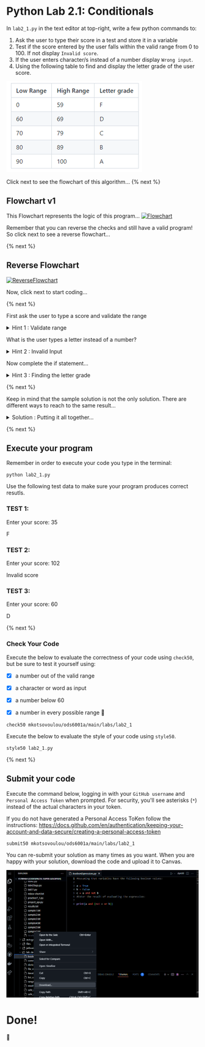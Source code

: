 # Python Lab 2.1: Conditionals 
In `lab2_1.py` in the text editor at top-right, write a few python commands to:

1. Ask the user to type their score in a test and store it in a variable
2. Test if the score entered by the user falls within the valid range from 0 to 100. If not display `Invalid score`.
3. If the user enters character/s instead of a number display `Wrong input`.
4. Using the following table to find and display the letter grade of the user score.

![Image of ranges](ranges.png)

Click next to see the flowchart of this algorithm...
{% next %}

## Flowchart v1 
This Flowchart represents the logic of this program... 
[![Flowchart](https://mermaid.ink/img/pako:eNpd0l1vgjAUBuC_0pzdzEQTdrMPZkzkSwiiF3ql5aKBMkmAulK2LMT_vgLaULiBc_r2OSVpCwlLKZiQFew3uRAu0NHBFZLP-vlcC9mIZ2ixWCHrjMGtBOXokDBOMcRDzJKr6Mgb2qfsFkPdraMlMhDjqC9WL4aB4TZssLUNrmSfvhsmPoPqhxR5OvBDSw1x--xpBHikqAfBax8DXw10n-FpMzZqhjdxN2PX011fuW_K9TU3UK4zcYOx6-tuqNx35Yaau1WuPXG3YzfU3Ui5H8qNNHenXGviRjq1V8H1JLgbH2A_Lk7ddWHXeNaXuOpeMIeS8pLkqbxhbdfBIC60lLfHlJ8pzUhTCAy4usloc02JoG6aC8bBzLrTzIE0gh3-qgRMIX_jEXJy8sVJeU_d_gExhcnT)](https://mermaid.live/edit#pako:eNpd0l1vgjAUBuC_0pzdzEQTdrMPZkzkSwiiF3ql5aKBMkmAulK2LMT_vgLaULiBc_r2OSVpCwlLKZiQFew3uRAu0NHBFZLP-vlcC9mIZ2ixWCHrjMGtBOXokDBOMcRDzJKr6Mgb2qfsFkPdraMlMhDjqC9WL4aB4TZssLUNrmSfvhsmPoPqhxR5OvBDSw1x--xpBHikqAfBax8DXw10n-FpMzZqhjdxN2PX011fuW_K9TU3UK4zcYOx6-tuqNx35Yaau1WuPXG3YzfU3Ui5H8qNNHenXGviRjq1V8H1JLgbH2A_Lk7ddWHXeNaXuOpeMIeS8pLkqbxhbdfBIC60lLfHlJ8pzUhTCAy4usloc02JoG6aC8bBzLrTzIE0gh3-qgRMIX_jEXJy8sVJeU_d_gExhcnT)


Remember that you can reverse the checks and still have a valid program!
So click next to see a reverse flowchart...

{% next %}

## Reverse Flowchart

[![ReverseFlowchart](https://mermaid.ink/img/pako:eNpd0s9vgjAUB_B_pXm7zEQTd9gvXEgEQQiiBz1pOTRQJglQV8qWhfC_r4BrKFzgvX77eSVpAzFLKBiQ5uwnvhIu0GmDSySf9eOlErIRzdBiYSLrgsEpBeXoGDNOMURDzJKr6MRr2qfsBkPVraMPtESMo74wn5ZLDO2wwdY2OJJ9-KqZWPnlN8mzZOCHlhri9NnzCHBJXg2C2wwDTfT2ju4zXG3GVs1YT9zt2HV111Puq3I9zfWVa01cf-x6uhso90W5gebulGtP3N3YDXQ3VO6zckPN3St3M3FDnTqooDsJ7scHOIyLc3dd2C2a9SUuuxfMoaC8IFkib1jTdTCIKy3k7THkZ0JTUucCAy5bGa1vCRHUSTLBOBhpd5o5kFqw428ZgyHkb_yHNhn55KS4p9o_Z9TJ-w)](https://mermaid.live/edit#pako:eNpd0s9vgjAUB_B_pXm7zEQTd9gvXEgEQQiiBz1pOTRQJglQV8qWhfC_r4BrKFzgvX77eSVpAzFLKBiQ5uwnvhIu0GmDSySf9eOlErIRzdBiYSLrgsEpBeXoGDNOMURDzJKr6MRr2qfsBkPVraMPtESMo74wn5ZLDO2wwdY2OJJ9-KqZWPnlN8mzZOCHlhri9NnzCHBJXg2C2wwDTfT2ju4zXG3GVs1YT9zt2HV111Puq3I9zfWVa01cf-x6uhso90W5gebulGtP3N3YDXQ3VO6zckPN3St3M3FDnTqooDsJ7scHOIyLc3dd2C2a9SUuuxfMoaC8IFkib1jTdTCIKy3k7THkZ0JTUucCAy5bGa1vCRHUSTLBOBhpd5o5kFqw428ZgyHkb_yHNhn55KS4p9o_Z9TJ-w)


Now, click next to start coding...

{% next %}

First ask the user to type a score
and validate the range

<details> 
<summary>
Hint 1 : Validate range  
</summary>


```
if score < 0 or score > 100 :
    print('Invalid score')`
```
</details>

What is the user types a letter instead of a number? 

<details> 
<summary>
Hint 2 : Invalid Input  
</summary>

use a try/except block after reading the score 
which will include the conversion to a floating point number...
and exit the program if the input is invalid.

```
try:
    score = float(score)
except:
    print('Wrong input')
    quit()
```

</details>

Now complete the if statement...

<details> 
<summary>
Hint 3 : Finding the letter grade 
</summary>


```
if score < 0 or score > 100:
    print('Invalid score')
elif score < 60: 
    print('F')
elif score < 70:
    print('D')
elif score < 80:
    print('C')
elif score < 90:
    print('B')
else:
    print('A')

```

</details>


{% next %}

Keep in mind that the sample solution is not the only solution. 
There are different ways to reach to the same result...


<details> 
<summary>
Solution : Putting it all together...
</summary>

```
try:
    score = float(score)
except:
    print('Wrong input')
    quit()

if score < 0 or score > 100:
    print('Invalid score')
elif score < 60: 
    print('F')
elif score < 70:
    print('D')
elif score < 80:
    print('C')
elif score < 90:
    print('B')
else:
    print('A')
```

</details>


{% next %}

## Execute your program 

Remember in order to execute your code you type in the terminal:
```
python lab2_1.py
```

Use the following test data to make sure your program produces correct resutls.

### TEST 1:

Enter your score: 35

F

### TEST 2:

Enter your score: 102

Invalid score

### TEST 3:

Enter your score: 60

D

{% next %}

### Check Your Code

Execute the below to evaluate the correctness of your code using `check50`, but be sure to test it yourself using:


- [x] a number out of the valid range
- [x] a character or word as input
- [x] a number below 60
- [x] a number in every possible range :tada:


```
check50 mkotsovoulou/ods6001a/main/labs/lab2_1
```

Execute the below to evaluate the style of your code using `style50`.

```
style50 lab2_1.py
```

{% next %}

## Submit your code

Execute the command below, logging in with your `GitHub username` and `Personal Access Token` when prompted. For security, you'll see asterisks (`*`) instead of the actual characters in your token. 

If you do not have generated a Personal Access ToKen follow the instructions: 
https://docs.github.com/en/authentication/keeping-your-account-and-data-secure/creating-a-personal-access-token

```
submit50 mkotsovoulou/ods6001a/main/labs/lab2_1
```

You can re-submit your solution as many times as you want.
When you are happy with your solution, download the code and upload it to Canvas.

![Image of download](download.png)

# Done!
:tada: